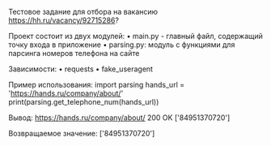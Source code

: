Тестовое задание для отбора на вакансию https://hh.ru/vacancy/92715286?

Проект состоит из двух модулей:
  • main.py - главный файл, содержащий точку входа в приложение
  • parsing.py: модуль с функциями для парсинга номеров телефона на сайте

Зависимости:
  • requests
  • fake_useragent

Пример использования:
import parsing
hands_url = 'https://hands.ru/company/about/'
print(parsing.get_telephone_num(hands_url))

Вывод:
https://hands.ru/company/about/
200 OK
['84951370720']

Возвращаемое значение: ['84951370720']
